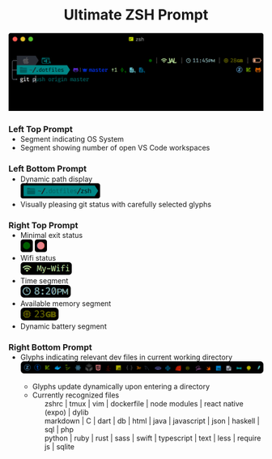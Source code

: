 <h1 align="center">
  Ultimate ZSH Prompt
</h1>
<p align="center">
 <img width="600px" src="screenshots/promptdemo.png">
</p>
  <h3>Left Top Prompt</h3>
  <ul style="margin-top:-15px">
    <li>
      Segment indicating OS System
    </li>
    <li>
      Segment showing number of open VS Code workspaces
    </li>
  </ul>
  <h3>Left Bottom Prompt</h3>
  <ul style="margin-top:-15px">
     <li>
      Dynamic path display<br>
         <img  height="30px" src="screenshots/path_demo.png">
     </li>
     <li>
      Visually pleasing git status with carefully selected glyphs
     </li>
  </ul>
  <h3>Right Top Prompt</h3>
  <ul style="margin-top:-15px">
    <li>
      Minimal exit status
    </li>
      <img height="25px" src="screenshots/exit_status_demo.png">
     <li>
      Wifi status
     </li>
      <img  height="25px" src="screenshots/wifi_demo.png">
     <li>
      Time segment
     </li>
      <img  height="25px" src="screenshots/time_demo.png">
     <li>
      Available memory segment
     </li>
      <img height="25px" src="screenshots/memory_demo.png">
     <li>
      Dynamic battery segment
     </li>
  </ul>
  <h3>Right Bottom Prompt</h3>
  <ul style="margin-top:-15px">
     <li>
      Glyphs indicating relevant dev files in current working directory
      </li>
       <img width="550px" src="screenshots/contextual_glyphs.png">
      <ul>
        <li>
        Glyphs update dynamically upon entering a directory
        </li>
        <li>
          Currently recognized files
          <ul>
            zshrc | tmux | vim | dockerfile | node modules | react native (expo) | dylib <br> markdown | C | dart | db | html | java | javascript | json | haskell | sql | php <br> python | ruby | rust | sass | swift | typescript | text | less | require js | sqlite
          </ul>
      </li>
     </ul>
  </ul>
